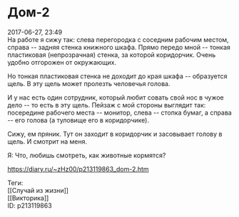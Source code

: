 Дом-2
======

   
 2017-06-27, 23:49   
  На работе я сижу так: слева перегородка с соседним рабочим местом, справа -- задняя стенка книжного шкафа. Прямо передо мной -- тонкая пластиковая (непрозрачная) стенка, за которой коридорчик. Очень удобно отгорожен от окружающих.   
   
 Но тонкая пластиковая стенка не доходит до края шкафа -- образуется щель. В эту щель может пролезть человечья голова.   
   
 И у нас есть один сотрудник, который любит совать свой нос в чужое дело -- то есть в эту щель. Пейзаж с мой стороны выглядит так: посередине рабочего места -- монитор, слева -- стопка бумаг, а справа -- его голова (а туловище его в коридорчике).   
   
 Сижу, ем пряник. Тут он заходит в коридорчик и засовывает голову в щель. И смотрит на меня.   
   
 Я: Что, любишь смотреть, как животные кормятся?   
    
 <https://diary.ru/~zHz00/p213119863_dom-2.htm>   
   
 Теги:   
 [[Случай из жизни]]   
 [[Викторика]]   
 ID: p213119863
